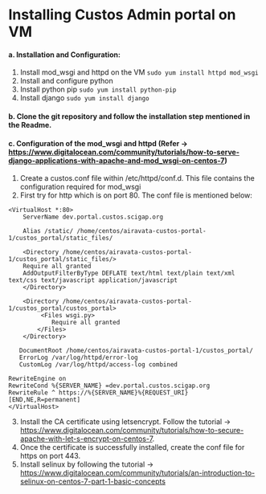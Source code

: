 # Installing Custos Admin portal on VM


#### a.	Installation and Configuration:
1.	Install mod_wsgi and httpd on the VM
```sudo yum install httpd mod_wsgi```
2.	Install and configure python 
3.	Install python pip
```sudo yum install python-pip```
4.	Install django 
```sudo yum install django```


#### b.	Clone the git repository and follow the installation step mentioned in the Readme.
#### c.	Configuration of the mod_wsgi and httpd (Refer -> https://www.digitalocean.com/community/tutorials/how-to-serve-django-applications-with-apache-and-mod_wsgi-on-centos-7)
1.	Create a custos.conf file within /etc/httpd/conf.d. This file contains the configuration required for mod_wsgi
2.	First try for http which is on port 80. The conf file is mentioned below:
```
<VirtualHost *:80>
    ServerName dev.portal.custos.scigap.org

    Alias /static/ /home/centos/airavata-custos-portal-1/custos_portal/static_files/

    <Directory /home/centos/airavata-custos-portal-1/custos_portal/static_files/>
    Require all granted
    AddOutputFilterByType DEFLATE text/html text/plain text/xml text/css text/javascript application/javascript
    </Directory>

    <Directory /home/centos/airavata-custos-portal-1/custos_portal/custos_portal>
         <Files wsgi.py>
            Require all granted
        </Files>
    </Directory>

   DocumentRoot /home/centos/airavata-custos-portal-1/custos_portal/
   ErrorLog /var/log/httpd/error-log
   CustomLog /var/log/httpd/access-log combined

RewriteEngine on
RewriteCond %{SERVER_NAME} =dev.portal.custos.scigap.org
RewriteRule ^ https://%{SERVER_NAME}%{REQUEST_URI} [END,NE,R=permanent]
</VirtualHost>

```

3.	Install the CA certificate using letsencrypt. Follow the tutorial -> https://www.digitalocean.com/community/tutorials/how-to-secure-apache-with-let-s-encrypt-on-centos-7.
4.	Once the certificate is successfully installed, create the conf file for https on port 443.
5.	Install selinux by following the tutorial -> https://www.digitalocean.com/community/tutorials/an-introduction-to-selinux-on-centos-7-part-1-basic-concepts
